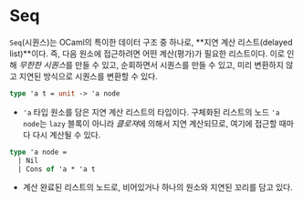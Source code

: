 # Seq

`Seq`(시퀀스)는 OCaml의 특이한 데이터 구조 중 하나로, **지연 계산 리스트(delayed list)**이다. 즉, 다음 원소에 접근하려면 어떤 계산(평가)가 필요한 리스트이다. 이로 인해 *무한한 시퀀스*를 만들 수 있고, 순회하면서 시퀀스를 만들 수 있고, 미리 변환하지 않고 지연된 방식으로 시퀀스를 변환할 수 있다.

```ocaml
type 'a t = unit -> 'a node
```
 * `'a` 타입 원소를 담은 지연 계산 리스트의 타입이다. 구체화된 리스트의 노드 `'a node`는 `lazy` 블록이 아니라 *클로져*에 의해서 지연 계산되므로, 여기에 접근할 때마다 다시 계산될 수 있다.

```ocaml
type 'a node =
  | Nil
  | Cons of 'a * 'a t
```
 * 계산 완료된 리스트의 노드로, 비어있거나 하나의 원소와 지연된 꼬리를 담고 있다.
